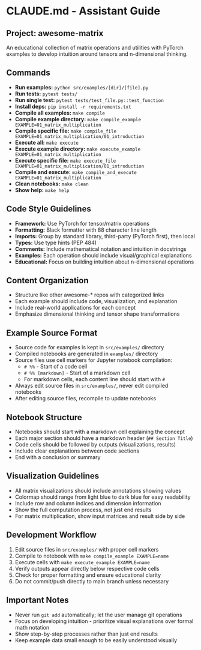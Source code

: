 # CLAUDE.md - Assistant Guide

## Project: awesome-matrix
An educational collection of matrix operations and utilities with PyTorch examples to develop intuition around tensors and n-dimensional thinking.

## Commands
- **Run examples:** `python src/examples/[dir]/[file].py`  
- **Run tests:** `pytest tests/`
- **Run single test:** `pytest tests/test_file.py::test_function`
- **Install deps:** `pip install -r requirements.txt`
- **Compile all examples:** `make compile`
- **Compile example directory:** `make compile_example EXAMPLE=01_matrix_multiplication`
- **Compile specific file:** `make compile_file EXAMPLE=01_matrix_multiplication/01_introduction`
- **Execute all:** `make execute`
- **Execute example directory:** `make execute_example EXAMPLE=01_matrix_multiplication`
- **Execute specific file:** `make execute_file EXAMPLE=01_matrix_multiplication/01_introduction`
- **Compile and execute:** `make compile_and_execute EXAMPLE=01_matrix_multiplication`
- **Clean notebooks:** `make clean`
- **Show help:** `make help`

## Code Style Guidelines
- **Framework:** Use PyTorch for tensor/matrix operations
- **Formatting:** Black formatter with 88 character line length
- **Imports:** Group by standard library, third-party (PyTorch first), then local
- **Types:** Use type hints (PEP 484)
- **Comments:** Include mathematical notation and intuition in docstrings
- **Examples:** Each operation should include visual/graphical explanations
- **Educational:** Focus on building intuition about n-dimensional operations

## Content Organization
- Structure like other awesome-* repos with categorized links
- Each example should include code, visualization, and explanation
- Include real-world applications for each concept
- Emphasize dimensional thinking and tensor shape transformations

## Example Source Format
- Source code for examples is kept in `src/examples/` directory
- Compiled notebooks are generated in `examples/` directory
- Source files use cell markers for Jupyter notebook compilation:
  - `# %%` - Start of a code cell
  - `# %% [markdown]` - Start of a markdown cell
  - For markdown cells, each content line should start with `# `
- Always edit source files in `src/examples/`, never edit compiled notebooks
- After editing source files, recompile to update notebooks

## Notebook Structure
- Notebooks should start with a markdown cell explaining the concept
- Each major section should have a markdown header (`## Section Title`)
- Code cells should be followed by outputs (visualizations, results)
- Include clear explanations between code sections
- End with a conclusion or summary

## Visualization Guidelines
- All matrix visualizations should include annotations showing values
- Colormap should range from light blue to dark blue for easy readability
- Include row and column indices and dimension information
- Show the full computation process, not just end results
- For matrix multiplication, show input matrices and result side by side

## Development Workflow
1. Edit source files in `src/examples/` with proper cell markers
2. Compile to notebook with `make compile_example EXAMPLE=name`
3. Execute cells with `make execute_example EXAMPLE=name`
4. Verify outputs appear directly below respective code cells
5. Check for proper formatting and ensure educational clarity
6. Do not commit/push directly to main branch unless necessary

## Important Notes
- Never run `git add` automatically; let the user manage git operations
- Focus on developing intuition - prioritize visual explanations over formal math notation
- Show step-by-step processes rather than just end results
- Keep example data small enough to be easily understood visually